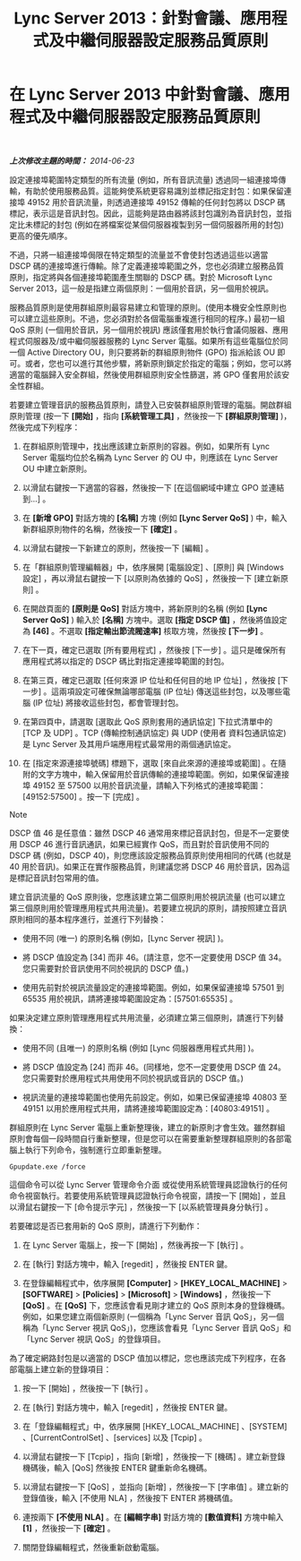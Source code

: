 ﻿---
title: Lync Server 2013：針對會議、應用程式及中繼伺服器設定服務品質原則
TOCTitle: 針對會議、應用程式及中繼伺服器設定服務品質原則
ms:assetid: 8adcbbc5-c9f5-476d-ab7f-72e61859cacf
ms:mtpsurl: https://technet.microsoft.com/zh-tw/library/JJ205076(v=OCS.15)
ms:contentKeyID: 49291602
ms.date: 08/10/2015
mtps_version: v=OCS.15
ms.translationtype: HT
---

# 在 Lync Server 2013 中針對會議、應用程式及中繼伺服器設定服務品質原則

 

_**上次修改主題的時間：** 2014-06-23_

設定連接埠範圍特定類型的所有流量 (例如，所有音訊流量) 透過同一組連接埠傳輸，有助於使用服務品質。這能夠使系統更容易識別並標記指定封包：如果保留連接埠 49152 用於音訊流量，則透過連接埠 49152 傳輸的任何封包將以 DSCP 碼標記，表示這是音訊封包。因此，這能夠是路由器將該封包識別為音訊封包，並指定比未標記的封包 (例如在將檔案從某個伺服器複製到另一個伺服器所用的封包) 更高的優先順序。

不過，只將一組連接埠侷限在特定類型的流量並不會使封包透過這些以適當 DSCP 碼的連接埠進行傳輸。除了定義連接埠範圍之外，您也必須建立服務品質原則，指定將與各個連接埠範圍產生關聯的 DSCP 碼。對於 Microsoft Lync Server 2013，這一般是指建立兩個原則：一個用於音訊，另一個用於視訊。

服務品質原則是使用群組原則最容易建立和管理的原則。(使用本機安全性原則也可以建立這些原則。不過，您必須對於各個電腦重複進行相同的程序。) 最初一組 QoS 原則 (一個用於音訊，另一個用於視訊) 應該僅套用於執行會議伺服器、應用程式伺服器及/或中繼伺服器服務的 Lync Server 電腦。如果所有這些電腦位於同一個 Active Directory OU，則只要將新的群組原則物件 (GPO) 指派給該 OU 即可。或者，您也可以進行其他步驟，將新原則鎖定於指定的電腦；例如，您可以將適當的電腦歸入安全群組，然後使用群組原則安全性篩選，將 GPO 僅套用於該安全性群組。

若要建立管理音訊的服務品質原則，請登入已安裝群組原則管理的電腦。開啟群組原則管理 (按一下 **\[開始\]** ，指向 **\[系統管理工具\]** ，然後按一下 **\[群組原則管理\]** )，然後完成下列程序：

1.  在群組原則管理中，找出應該建立新原則的容器。例如，如果所有 Lync Server 電腦均位於名稱為 Lync Server 的 OU 中，則應該在 Lync Server OU 中建立新原則。

2.  以滑鼠右鍵按一下適當的容器，然後按一下 \[在這個網域中建立 GPO 並連結到...\] 。

3.  在 **\[新增 GPO\]** 對話方塊的 **\[名稱\]** 方塊 (例如 **\[Lync Server QoS\]** ) 中，輸入新群組原則物件的名稱，然後按一下 **\[確定\]** 。

4.  以滑鼠右鍵按一下新建立的原則，然後按一下 \[編輯\] 。

5.  在「群組原則管理編輯器」中，依序展開 \[電腦設定\] 、\[原則\] 與 \[Windows 設定\] ，再以滑鼠右鍵按一下 \[以原則為依據的 QoS\] ，然後按一下 \[建立新原則\] 。

6.  在開啟頁面的 **\[原則是 QoS\]** 對話方塊中，將新原則的名稱 (例如 **\[Lync Server QoS\]** ) 輸入於 **\[名稱\]** 方塊中。選取 **\[指定 DSCP 值\]** ，然後將值設定為 **\[46\]** 。不選取 **\[指定輸出節流閥速率\]** 核取方塊，然後按 **\[下一步\]** 。

7.  在下一頁，確定已選取 \[所有要用程式\] ，然後按 \[下一步\] 。這只是確保所有應用程式將以指定的 DSCP 碼比對指定連接埠範圍的封包。

8.  在第三頁，確定已選取 \[任何來源 IP 位址和任何目的地 IP 位址\] ，然後按 \[下一步\] 。這兩項設定可確保無論哪部電腦 (IP 位址) 傳送這些封包，以及哪些電腦 (IP 位址) 將接收這些封包，都會管理封包。

9.  在第四頁中，請選取 \[選取此 QoS 原則套用的通訊協定\] 下拉式清單中的 \[TCP 及 UDP\] 。TCP (傳輸控制通訊協定) 與 UDP (使用者 資料包通訊協定) 是 Lync Server 及其用戶端應用程式最常用的兩個通訊協定。

10. 在 \[指定來源連接埠號碼\] 標題下，選取 \[來自此來源的連接埠或範圍\] 。在隨附的文字方塊中，輸入保留用於音訊傳輸的連接埠範圍。例如，如果保留連接埠 49152 至 57500 以用於音訊流量，請輸入下列格式的連接埠範圍：\[49152:57500\] 。按一下 \[完成\] 。

> [!NOTE]  
> DSCP 值 46 是任意值：雖然 DSCP 46 通常用來標記音訊封包，但是不一定要使用 DSCP 46 進行音訊通訊，如果已經實作 QoS，而且對於音訊使用不同的 DSCP 碼 (例如，DSCP 40)，則您應該設定服務品質原則使用相同的代碼 (也就是 40 用於音訊)。如果正在實作服務品質，則建議您將 DSCP 46 用於音訊，因為這是標記音訊封包常用的值。



建立音訊流量的 QoS 原則後，您應該建立第二個原則用於視訊流量 (也可以建立第三個原則用於管理應用程式共用流量)。若要建立視訊的原則，請按照建立音訊原則相同的基本程序進行，並進行下列替換：

  - 使用不同 (唯一) 的原則名稱 (例如，\[Lync Server 視訊\] )。

  - 將 DSCP 值設定為 \[34\] 而非 46。(請注意，您不一定要使用 DSCP 值 34。您只需要對於音訊使用不同於視訊的 DSCP 值。)

  - 使用先前對於視訊流量設定的連接埠範圍。例如，如果保留連接埠 57501 到 65535 用於視訊，請將連接埠範圍設定為：\[57501:65535\] 。

如果決定建立原則管理應用程式共用流量，必須建立第三個原則，請進行下列替換：

  - 使用不同 (且唯一) 的原則名稱 (例如 \[Lync 伺服器應用程式共用\] )。

  - 將 DSCP 值設定為 \[24\] 而非 46。(同樣地，您不一定要使用 DSCP 值 24。您只需要對於應用程式共用使用不同於視訊或音訊的 DSCP 值。)

  - 視訊流量的連接埠範圍也使用先前設定。例如，如果已保留連接埠 40803 至 49151 以用於應用程式共用，請將連接埠範圍設定為：\[40803:49151\] 。

群組原則在 Lync Server 電腦上重新整理後，建立的新原則才會生效。雖然群組原則會每個一段時間自行重新整理，但是您可以在需要重新整理群組原則的各部電腦上執行下列命令，強制進行立即重新整理。

    Gpupdate.exe /force

這個命令可以從 Lync Server 管理命令介面 或從使用系統管理員認證執行的任何命令視窗執行。若要使用系統管理員認證執行命令視窗，請按一下 \[開始\] ，並且以滑鼠右鍵按一下 \[命令提示字元\] ，然後按一下 \[以系統管理員身分執行\] 。

若要確認是否已套用新的 QoS 原則，請進行下列動作：

1.  在 Lync Server 電腦上，按一下 \[開始\] ，然後再按一下 \[執行\] 。

2.  在 \[執行\] 對話方塊中，輸入 \[regedit\] ，然後按 ENTER 鍵。

3.  在登錄編輯程式中，依序展開 **\[Computer\]** \> **\[HKEY\_LOCAL\_MACHINE\]** \> **\[SOFTWARE\]** \> **\[Policies\]** \> **\[Microsoft\]** \> **\[Windows\]** ，然後按一下 **\[QoS\]** 。在 **\[QoS\]** 下，您應該會看見剛才建立的 QoS 原則本身的登錄機碼。例如，如果您建立兩個新原則 (一個稱為「Lync Server 音訊 QoS」，另一個稱為「Lync Server 視訊 QoS」)，您應該會看見「Lync Server 音訊 QoS」和「Lync Server 視訊 QoS」的登錄項目。

為了確定網路封包是以適當的 DSCP 值加以標記，您也應該完成下列程序，在各部電腦上建立新的登錄項目：

1.  按一下 \[開始\] ，然後按一下 \[執行\] 。

2.  在 \[執行\] 對話方塊中，輸入 \[regedit\] ，然後按 ENTER 鍵。

3.  在「登錄編輯程式」中，依序展開 \[HKEY\_LOCAL\_MACHINE\] 、\[SYSTEM\] 、\[CurrentControlSet\] 、\[services\] 以及 \[Tcpip\] 。

4.  以滑鼠右鍵按一下 \[Tcpip\] ，指向 \[新增\] ，然後按一下 \[機碼\] 。建立新登錄機碼後，輸入 \[QoS\] 然後按 ENTER 鍵重新命名機碼。

5.  以滑鼠右鍵按一下 \[QoS\] ，並指向 \[新增\] ，然後按一下 \[字串值\] 。建立新的登錄值後，輸入 \[不使用 NLA\] ，然後按下 ENTER 將機碼值。

6.  連按兩下 **\[不使用 NLA\]** 。在 **\[編輯字串\]** 對話方塊的 **\[數值資料\]** 方塊中輸入 **\[1\]** ，然後按一下 **\[確定\]** 。

7.  關閉登錄編輯程式，然後重新啟動電腦。

